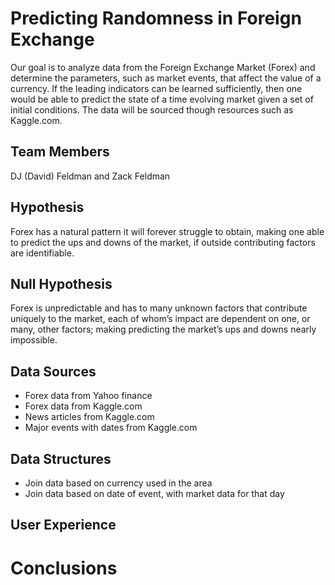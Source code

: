 # Predicting Randomness in Foreign Exchange
Our goal is to analyze data from the Foreign Exchange Market (Forex) and determine the parameters, such as market events,  that affect the value of a currency. If the leading indicators can be learned sufficiently, then one would be able to predict the state of a time evolving market given a set of initial conditions. The data will be sourced though resources such as Kaggle.com. 
## Team Members
DJ (David) Feldman and Zack Feldman
## Hypothesis
Forex has a natural pattern it will forever struggle to obtain, making one able to predict the ups and downs of the market, if outside contributing factors are identifiable.
## Null Hypothesis
Forex is unpredictable and has to many unknown factors that contribute uniquely to the market, each of whom’s impact are dependent on one, or many, other factors; making predicting the market’s ups and downs nearly impossible.
## Data Sources
<ul>
  <li>Forex data from Yahoo finance</li>
  <li>Forex data from Kaggle.com</li>
  <li>News articles from Kaggle.com</li>
  <li>Major events with dates from Kaggle.com</li>
 </ul>
 
## Data Structures
<ul>
  <li>Join data based on currency used in the area</li>
  <li>Join data based on date of event, with market data for that day</li>
  </ul>
  
## User Experience
# Conclusions
